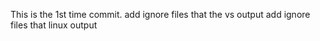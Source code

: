 This is the 1st time commit.
add ignore files that the vs output
add ignore files that linux output
